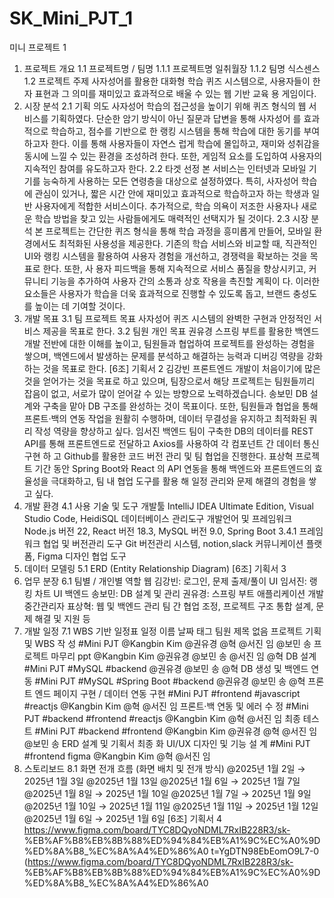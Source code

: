 # SK_Mini_PJT_1
미니 프로젝트 1


1. 프로젝트 개요
1.1 프로젝트명 / 팀명
1.1.1 프로젝트명
일취월장
1.1.2 팀명
식스센스
1.2 프로젝트 주제
사자성어를 활용한 대화형 학습 퀴즈 시스템으로, 사용자들이 한자 표현과 그 의미를 재미있고 효과적으로 배울 수 있는 웹 기반 교육
용 게임이다.
2. 시장 분석
2.1 기획 의도
사자성어 학습의 접근성을 높이기 위해 퀴즈 형식의 웹 서비스를 기획하였다. 단순한 암기 방식이 아닌 질문과 답변을 통해 사자성어
를 효과적으로 학습하고, 점수를 기반으로 한 랭킹 시스템을 통해 학습에 대한 동기를 부여하고자 한다. 이를 통해 사용자들이 자연스
럽게 학습에 몰입하고, 재미와 성취감을 동시에 느낄 수 있는 환경을 조성하려 한다. 또한, 게임적 요소를 도입하여 사용자의 지속적인
참여를 유도하고자 한다.
2.2 타겟 선정
본 서비스는 인터넷과 모바일 기기를 능숙하게 사용하는 모든 연령층을 대상으로 설정하였다. 특히, 사자성어 학습에 관심이 있거나,
짧은 시간 안에 재미있고 효과적으로 학습하고자 하는 학생과 일반 사용자에게 적합한 서비스이다. 추가적으로, 학습 의욕이 저조한
사용자나 새로운 학습 방법을 찾고 있는 사람들에게도 매력적인 선택지가 될 것이다.
2.3 시장 분석
본 프로젝트는 간단한 퀴즈 형식을 통해 학습 과정을 흥미롭게 만들어, 모바일 환경에서도 최적화된 사용성을 제공한다. 기존의 학습
서비스와 비교할 때, 직관적인 UI와 랭킹 시스템을 활용하여 사용자 경험을 개선하고, 경쟁력을 확보하는 것을 목표로 한다. 또한, 사
용자 피드백을 통해 지속적으로 서비스 품질을 향상시키고, 커뮤니티 기능을 추가하여 사용자 간의 소통과 상호 작용을 촉진할 계획이
다. 이러한 요소들은 사용자가 학습을 더욱 효과적으로 진행할 수 있도록 돕고, 브랜드 충성도를 높이는 데 기여할 것이다.
3. 개발 목표
3.1 팀 프로젝트 목표
사자성어 퀴즈 시스템의 완벽한 구현과 안정적인 서비스 제공을 목표로 한다.
3.2 팀원 개인 목표
권유경
스프링 부트를 활용한 백엔드 개발 전반에 대한 이해를 높이고, 팀원들과 협업하여 프로젝트를 완성하는 경험을 쌓으며, 백엔드에서
발생하는 문제를 분석하고 해결하는 능력과 디버깅 역량을 강화하는 것을 목표로 한다.
[6조] 기획서 2
김강빈
프론트엔드 개발이 처음이기에 많은 것을 얻어가는 것을 목표로 하고 있으며, 팀장으로서 해당 프로젝트는 팀원들끼리 잡음이 없고,
서로가 많이 얻어갈 수 있는 방향으로 노력하겠습니다.
송보민
DB 설계와 구축을 맡아 DB 구조를 완성하는 것이 목표이다. 또한, 팀원들과 협업을 통해 프론트·백의 연동 작업을 원활히 수행하며,
데이터 무결성을 유지하고 최적화된 쿼리 작성 역량을 향상하고 싶다.
임서진
백엔드 팀이 구축한 DB의 데이터를 REST API를 통해 프론트엔드로 전달하고 Axios를 사용하여 각 컴포넌트 간 데이터 통신 구현 하
고 Github를 활용한 코드 버전 관리 및 팀 협업을 진행한다.
표상혁
프로젝트 기간 동안 Spring Boot와 React 의 API 연동을 통해 백엔드와 프론트엔드의 효율성을 극대화하고, 팀 내 협업 도구를 활용
해 일정 관리와 문제 해결의 경험을 쌓고 싶다.
4. 개발 환경
4.1 사용 기술 및 도구
개발툴
IntelliJ IDEA Ultimate Edition, Visual Studio Code, HeidiSQL 데이터베이스 관리도구
개발언어 및 프레임워크
Node.js 버전 22, React 버전 18.3, MySQL 버전 9.0, Spring Boot 3.4.1 프레임워크
협업 및 버전관리 도구
Git 버전관리 시스템, notion,slack 커뮤니케이션 플랫폼, Figma 디자인 협업 도구
5. 데이터 모델링
5.1 ERD (Entity Relationship Diagram)
[6조] 기획서 3
6. 업무 분장
6.1 팀별 / 개인별 역할
웹
김강빈: 로그인, 문제 출제/풀이 UI
임서진: 랭킹 차트 UI
백엔드
송보민: DB 설계 및 관리
권유경: 스프링 부트 애플리케이션 개발
중간관리자
표상혁: 웹 및 백엔드 관리
팀 간 협업 조정, 프로젝트 구조 통합 설계, 문제 해결 및 지원 등
7. 개발 일정
7.1 WBS 기반 일정표
일정
이름 날짜 태그 팀원
제목 없음
프로젝트 기획 및 WBS 작
성
#Mini PJT @Kangbin Kim @권유경 @혁
@서진 임 @보민 송
프로젝트 마무리 ppt
@Kangbin Kim @권유경
@보민 송 @서진 임 @혁
DB 설계
#Mini PJT #MySQL
#backend
@권유경 @보민 송 @혁
DB 생성 및 백엔드 연동
#Mini PJT #MySQL
#Spring Boot #backend
@권유경 @보민 송 @혁
프론트 엔드 페이지 구현 /
데이터 연동 구현
#Mini PJT #frontend
#javascript #reactjs
@Kangbin Kim @혁 @서진 임
프론트·백 연동 및 에러 수
정
#Mini PJT #backend
#frontend #reactjs
@Kangbin Kim @혁 @서진 임
최종 테스트
#Mini PJT #backend
#frontend
@Kangbin Kim @권유경 @혁
@서진 임 @보민 송
ERD 설계 및 기획서 최종
화
UI/UX 디자인 및 기능 설
계
#Mini PJT #frontend figma @Kangbin Kim @혁 @서진 임
8. 스토리보드
8.1 화면 전개 흐름 (화면 배치 및 전개 방식)
@2025년 1월 2일 → 2025년 1월 3일
@2025년 1월 13일
@2025년 1월 6일 → 2025년 1월 7일
@2025년 1월 8일 → 2025년 1월 10일
@2025년 1월 7일 → 2025년 1월 9일
@2025년 1월 10일 → 2025년 1월 11일
@2025년 1월 11일 → 2025년 1월 12일
@2025년 1월 6일 → 2025년 1월 6일
[6조] 기획서 4
https://www.figma.com/board/TYC8DQyoNDML7RxIB228R3/sk-
%EB%AF%B8%EB%8B%88%ED%94%84%EB%A1%9C%EC%A0%9D%ED%8A%B8_%EC%8A%A4%ED%86%A0
t=YgDTN98EbEomO9L7-0 (https://www.figma.com/board/TYC8DQyoNDML7RxIB228R3/sk-
%EB%AF%B8%EB%8B%88%ED%94%84%EB%A1%9C%EC%A0%9D%ED%8A%B8_%EC%8A%A4%ED%86%A0

